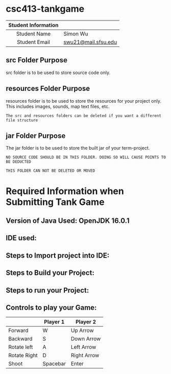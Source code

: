 # csc413-tankgame


| Student Information |                |
|:-------------------:|----------------|
|  Student Name       |   Simon Wu     |
|  Student Email      |swu21@mail.sfsu.edu |

## src Folder Purpose 
src folder is to be used to store source code only.

## resources Folder Purpose 
resources folder is to be used to store the resources for your project only. This includes images, sounds, map text files, etc.

`The src and resources folders can be deleted if you want a different file structure`

## jar Folder Purpose 
The jar folder is to be used to store the built jar of your term-project.

`NO SOURCE CODE SHOULD BE IN THIS FOLDER. DOING SO WILL CAUSE POINTS TO BE DEDUCTED`

`THIS FOLDER CAN NOT BE DELETED OR MOVED`

# Required Information when Submitting Tank Game

## Version of Java Used: OpenJDK 16.0.1

## IDE used: 

## Steps to Import project into IDE:

## Steps to Build your Project:
 
## Steps to run your Project:

## Controls to play your Game:

|               | Player 1 | Player 2 |
|---------------|----------|----------|
|  Forward      |     W     |    Up Arrow      |
|  Backward     |     S    |      Down Arrow    |
|  Rotate left  |     A     |     Left Arrow     |
|  Rotate Right |     D    |      Right Arrow    |
|  Shoot        |     Spacebar     |     Enter     |

<!-- you may add more controls if you need to. -->
